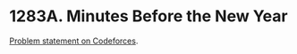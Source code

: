 # 1283A. Minutes Before the New Year

[Problem statement on Codeforces](https://codeforces.com/problemset/problem/1283/A?locale=en).